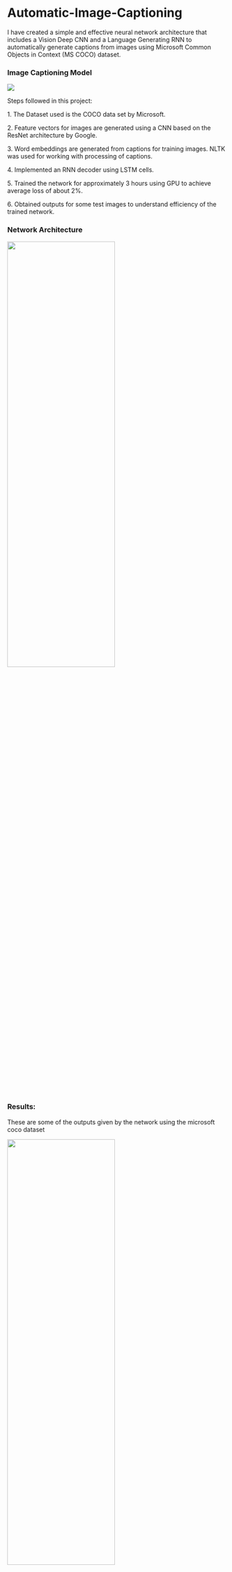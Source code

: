 # Automatic-Image-Captioning
<p>I have created a simple and effective neural network architecture that includes a Vision Deep CNN and a Language Generating RNN to 
automatically generate captions from images using Microsoft Common Objects in Context (MS COCO) dataset.</p>
<h3>Image Captioning Model</h3>
<img src="https://user-images.githubusercontent.com/48044041/183286526-f8f73343-a2d0-4786-bfa3-9774bc5bfb10.png">
<p>Steps followed in this project: </p>
<p>1. The Dataset used is the COCO data set by Microsoft.</p>
<p>2. Feature vectors for images are generated using a CNN based on the ResNet architecture by Google.</p>
<p>3. Word embeddings are generated from captions for training images. NLTK was used for working with processing of captions.</p>
<p>4. Implemented an RNN decoder using LSTM cells.</p>
<p>5. Trained the network for approximately 3 hours using GPU to achieve average loss of about 2%.</p>
<p>6. Obtained outputs for some test images to understand efficiency of the trained network.</p>

<h3>Network Architecture</h3>
<img src="https://user-images.githubusercontent.com/48044041/183288691-e9e9bab7-ea77-4b72-8531-4dbd89eb309f.png" height="50%" width="70%" />

<h3>Results:</h3>
<p>These are some of the outputs given by the network using the microsoft coco dataset</p>
<img src="https://user-images.githubusercontent.com/48044041/183288795-8baa63d1-fcea-47f5-b7fe-e1511625fd82.png" height="50%" width="70%" /><br></br>
<img src="https://user-images.githubusercontent.com/48044041/183288865-66ab80a1-d603-4b60-b99c-13cb3a5af3ed.png" height="50%" width="70%"/>

